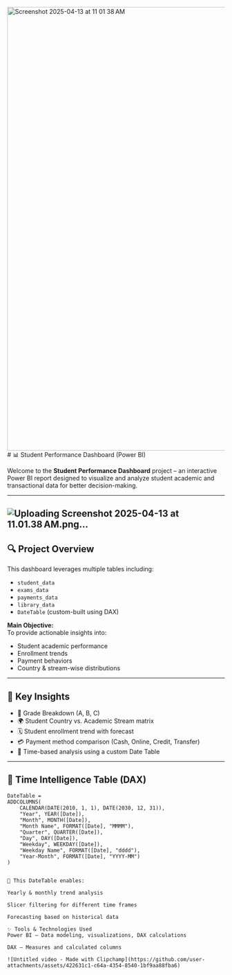<img width="1025" alt="Screenshot 2025-04-13 at 11 01 38 AM" src="https://github.com/user-attachments/assets/a7948120-10f4-4419-aa5a-df146e7d3061" /># 📊 Student Performance Dashboard (Power BI)

Welcome to the **Student Performance Dashboard** project – an interactive Power BI report designed to visualize and analyze student academic and transactional data for better decision-making.

---

![Uploading Screenshot 2025-04-13 at 11.01.38 AM.png…]()
---

## 🔍 Project Overview

This dashboard leverages multiple tables including:

- `student_data`
- `exams_data`
- `payments_data`
- `library_data`
- `DateTable` (custom-built using DAX)

**Main Objective:**  
To provide actionable insights into:
- Student academic performance  
- Enrollment trends  
- Payment behaviors  
- Country & stream-wise distributions  

---

## 📌 Key Insights

- 🧮 Grade Breakdown (A, B, C)
- 🌍 Student Country vs. Academic Stream matrix
- 🗓️ Student enrollment trend with forecast
- 💳 Payment method comparison (Cash, Online, Credit, Transfer)
- 📆 Time-based analysis using a custom Date Table

---

## 🧠 Time Intelligence Table (DAX)

```DAX
DateTable = 
ADDCOLUMNS(
    CALENDAR(DATE(2010, 1, 1), DATE(2030, 12, 31)),
    "Year", YEAR([Date]),
    "Month", MONTH([Date]),
    "Month Name", FORMAT([Date], "MMMM"),
    "Quarter", QUARTER([Date]),
    "Day", DAY([Date]),
    "Weekday", WEEKDAY([Date]),
    "Weekday Name", FORMAT([Date], "dddd"),
    "Year-Month", FORMAT([Date], "YYYY-MM")
)


🧩 This DateTable enables:

Yearly & monthly trend analysis

Slicer filtering for different time frames

Forecasting based on historical data

✨ Tools & Technologies Used
Power BI – Data modeling, visualizations, DAX calculations

DAX – Measures and calculated columns

![Untitled video - Made with Clipchamp](https://github.com/user-attachments/assets/422631c1-c64a-4354-8540-1bf9aa88fba6)

